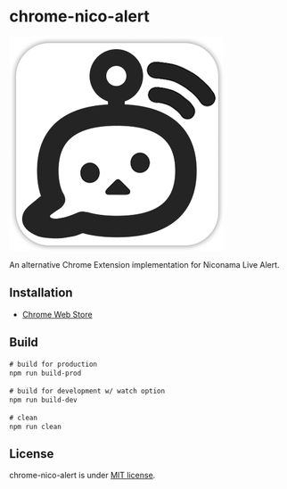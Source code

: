 # chrome-nico-alert

<img src="./docs/images/icon384.png" alt="icon">

An alternative Chrome Extension implementation for Niconama Live Alert.

## Installation

* [Chrome Web Store](https://chrome.google.com/webstore/detail/kdgfbbcfpidajkpljnlngpglniggjbjm)

## Build

```shell
# build for production
npm run build-prod

# build for development w/ watch option
npm run build-dev

# clean
npm run clean
```

## License

chrome-nico-alert is under [MIT license](https://en.wikipedia.org/wiki/MIT_License).
